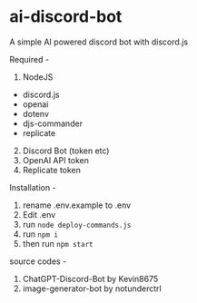 # ai-discord-bot

A simple AI powered discord bot with discord.js

Required -
1. NodeJS
  - discord.js
  - openai
  - dotenv
  - djs-commander
  - replicate
2. Discord Bot (token etc)
3. OpenAI API token
4. Replicate token

Installation -
 1. rename .env.example to .env
 2. Edit .env
 3. run ```node deploy-commands.js```
 4. run ```npm i```
 5. then run ```npm start```

 source codes -
 1. ChatGPT-Discord-Bot by Kevin8675
 2. image-generator-bot by notunderctrl
